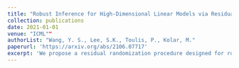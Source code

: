 ```yaml
---
title: "Robust Inference for High-Dimensional Linear Models via Residual Randomization"
collection: publications
date: 2021-01-01
venue: "ICML""
authorList: "Wang, Y. S., Lee, S.K., Toulis, P., Kolar, M."
paperurl: 'https://arxiv.org/abs/2106.07717'
excerpt: 'We propose a residual randomization procedure designed for robust Lasso-based inference in the high-dimensional setting. Compared to earlier work that focuses on sub-Gaussian errors, the proposed procedure is designed to work robustly in settings that also include heavy-tailed covariates and errors. Moreover, our procedure can be valid under clustered errors, which is important in practice, but has been largely overlooked by earlier work. Through extensive simulations, we illustrate our method's wider range of applicability as suggested by theory. In particular, we show that our method outperforms state-of-art methods in challenging, yet more realistic, settings where the distribution of covariates is heavy-tailed or the sample size is small, while it remains competitive in standard, well behaved settings previously studied in the literature.'  
---
```

